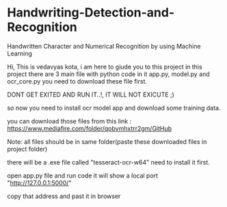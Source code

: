 # Handwriting-Detection-and-Recognition
Handwritten Character and Numerical Recognition by using Machine Learning 


Hi,
This is vedavyas kota, i am here to giude you to this project in this project there are 3 main file with python code in it app.py, model.py and ocr_core.py
you need to download these file first.

DONT GET EXITED AND RUN IT..!, IT WILL NOT EXICUTE ;)

so now you need to install ocr model app and download some training data.

you can download those files from this link : 
https://www.mediafire.com/folder/qobvmhxtrr2gm/GitHub

Note: all files should be in same folder(paste these downloaded files in project folder)

there will be a .exe file called "tesseract-ocr-w64" need to install it first.

open app.py file and run code
it will show a local port "http://127.0.0.1:5000/"

copy that address and past it in browser 
